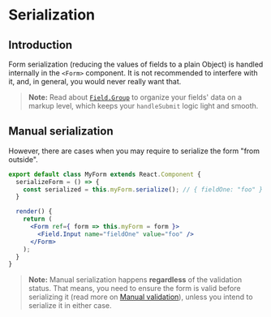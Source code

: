 # Serialization

## Introduction
Form serialization (reducing the values of fields to a plain Object) is handled internally in the `<Form>` component. It is not recommended to interfere with it, and, in general, you would never really want that.

> **Note:** Read about [`Field.Group`](./components/Field.Group.md) to organize your fields' data on a markup level, which keeps your `handleSubmit` logic light and smooth.

## Manual serialization
However, there are cases when you may require to serialize the form "from outside".

```jsx
export default class MyForm extends React.Component {
  serializeForm = () => {
    const serialized = this.myForm.serialize(); // { fieldOne: "foo" }
  }

  render() {
    return (
      <Form ref={ form => this.myForm = form }>
        <Field.Input name="fieldOne" value="foo" />
      </Form>
    );
  }
}
```

> **Note:** Manual serialization happens **regardless** of the validation status. That means, you need to ensure the form is valid before serializing it (read more on [Manual validation](./validation.md#manual-validation)), unless you intend to serialize it in either case.
